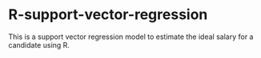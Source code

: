 # R-support-vector-regression
This is a support vector regression model to estimate the ideal salary for a candidate using R.
